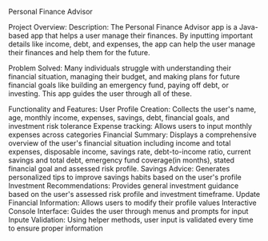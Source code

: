 Personal Finance Advisor

Project Overview:
Description: The Personal Finance Advisor app is a Java-based app that helps a user manage their finances. By inputting important details like income, debt, and expenses, the app can help the user manage their finances and help them for the future.

Problem Solved:
Many individuals struggle with understanding their financial situation, managing their budget, and making plans for future financial goals like building an emergency fund, paying off debt, or investing. This app guides the user through all of these. 

Functionality and Features:
User Profile Creation: Collects the user's name, age, monthly income, expenses, savings, debt, financial goals, and investment risk tolerance
Expense tracking: Allows users to input monthly expenses across categories
Financial Summary:
Displays a comprehensive overview of the user's financial situation including income and total expenses, disposable income, savings rate, debt-to-income ratio, current savings and total debt, emergency fund coverage(in months), stated financial goal and assessed risk profile.
Savings Advice: 
Generates personalized tips to improve savings habits based on the user's profile
Investment Recommendations: 
Provides general investment guidance based on the user's assessed risk profile and investment timeframe.
Update Financial Information:
Allows users to modify their profile values
Interactive Console Interface: 
Guides the user through menus and prompts for input
Inpute Validation:
Using helper methods, user input is validated every time to ensure proper information



